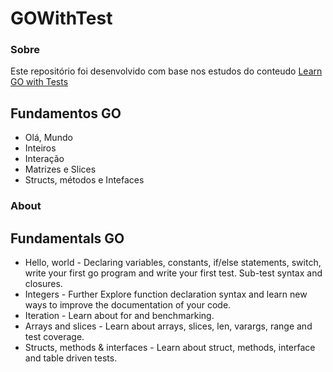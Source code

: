 # GOWithTest

### Sobre
Este repositório foi desenvolvido com base nos estudos do conteudo [Learn GO with Tests](https://quii.gitbook.io/learn-go-with-tests)

## Fundamentos GO

* Olá, Mundo
* Inteiros
* Interação
* Matrizes e Slices
* Structs, métodos e Intefaces



### About


## Fundamentals GO

* Hello, world - Declaring variables, constants, if/else statements, switch, write your first go program and write your first test. Sub-test syntax and closures.
* Integers - Further Explore function declaration syntax and learn new ways to improve the documentation of your code.
* Iteration - Learn about for and benchmarking.
* Arrays and slices - Learn about arrays, slices, len, varargs, range and test coverage.
* Structs, methods & interfaces - Learn about struct, methods, interface and table driven tests.
